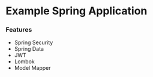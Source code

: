 # Example Spring Application

### Features
- Spring Security
- Spring Data
- JWT
- Lombok
- Model Mapper
